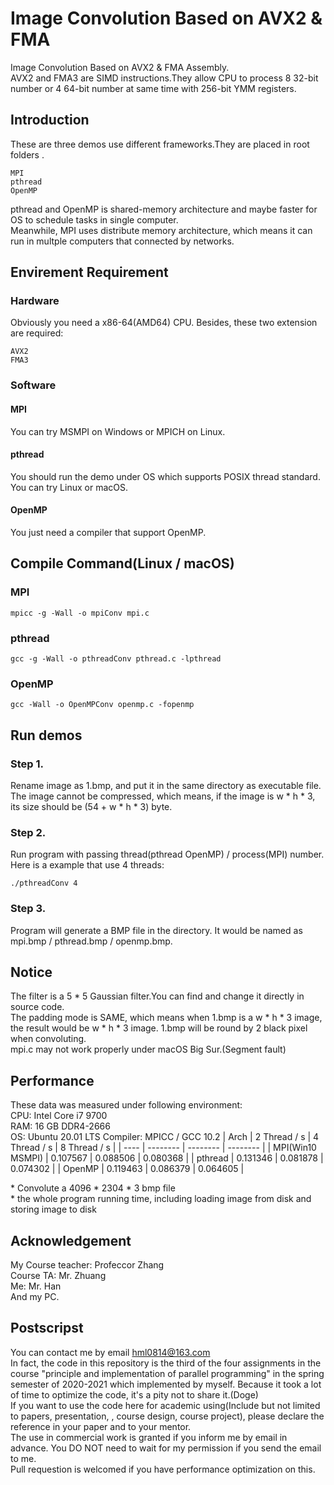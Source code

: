 # Image Convolution Based on AVX2 & FMA
Image Convolution Based on AVX2 &amp; FMA Assembly.  
AVX2 and FMA3 are SIMD instructions.They allow CPU to process 8 32-bit number or 4 64-bit number at same time with 256-bit YMM registers.
## Introduction
These are three demos use different frameworks.They are placed in root folders .  

    MPI
    pthread
    OpenMP

pthread and OpenMP is shared-memory architecture and maybe faster for OS to schedule tasks in single computer.  
Meanwhile, MPI uses distribute memory architecture, which means it can run in multple computers that connected by networks.
## Envirement Requirement
### Hardware
Obviously you need a x86-64(AMD64) CPU. Besides, these two extension are required:

    AVX2
    FMA3

### Software
#### MPI
You can try MSMPI on Windows or MPICH on Linux.
#### pthread
You should run the demo under OS which supports POSIX thread standard. You can try Linux or macOS.
#### OpenMP
You just need a compiler that support OpenMP.

## Compile Command(Linux / macOS)
### MPI
```
mpicc -g -Wall -o mpiConv mpi.c 
```
### pthread
```
gcc -g -Wall -o pthreadConv pthread.c -lpthread
```
### OpenMP
```
gcc -Wall -o OpenMPConv openmp.c -fopenmp
```
## Run demos
### Step 1.  
Rename image as 1.bmp, and put it in the same directory as executable file. The image cannot be compressed, which means, if the image is w * h * 3, its size should be (54 + w * h * 3) byte.  

### Step 2.
Run program with passing thread(pthread OpenMP) / process(MPI) number. Here is a example that use 4 threads:  
```
./pthreadConv 4
```
### Step 3.
Program will generate a BMP file in the directory. It would be named as mpi.bmp / pthread.bmp / openmp.bmp.
## Notice
The filter is a 5 * 5 Gaussian filter.You can find and change it directly in source code.  
The padding mode is SAME, which means when 1.bmp is a w * h * 3 image, the result would be w * h * 3 image. 1.bmp will be round by 2 black pixel when convoluting.  
mpi.c may not work properly under macOS Big Sur.(Segment fault)
## Performance
These data was measured under following environment:  
CPU: Intel Core i7 9700  
RAM: 16 GB DDR4-2666  
OS: Ubuntu 20.01 LTS
Compiler: MPICC / GCC 10.2
| Arch | 2 Thread / s | 4 Thread / s | 8 Thread / s |
| ---- | -------- | -------- | -------- |
| MPI(Win10 MSMPI) | 0.107567 | 0.088506 | 0.080368 |
| pthread | 0.131346 | 0.081878 | 0.074302 |
| OpenMP | 0.119463 | 0.086379 | 0.064605 |

\* Convolute a 4096 * 2304 * 3 bmp file   
\* the whole program running time, including loading image from disk and storing image to disk
## Acknowledgement
My Course teacher: Profeccor Zhang  
Course TA: Mr. Zhuang  
Me: Mr. Han  
And my PC.
## Postscripst
You can contact me by email hml0814@163.com   
In fact, the code in this repository is the third of the four assignments in the course "principle and implementation of parallel programming" in the spring semester of 2020-2021 which implemented by myself. Because it took a lot of time to optimize the code, it's a pity not to share it.(Doge)  
If you want to use the code here for academic using(Include but not limited to papers, presentation, , course design, course project), please declare the reference in your paper and to your mentor.   
The use in commercial work is granted if you inform me by email in advance. You DO NOT need to wait for my permission if you send the email to me.  
Pull requestion is welcomed if you have performance optimization on this.    